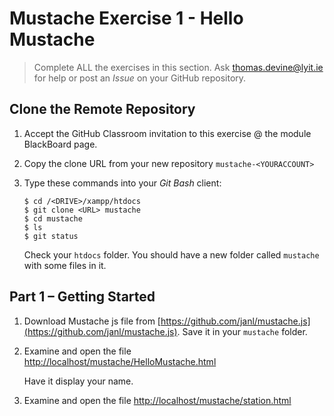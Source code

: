 # Mustache Exercise 1 - Hello Mustache
		
> Complete ALL the exercises in this section. Ask thomas.devine@lyit.ie for help or post an *Issue* on your GitHub repository.

## Clone the Remote Repository

1.	Accept the GitHub Classroom invitation to this exercise @ the module BlackBoard page.

1.	Copy the clone URL from your new repository ``mustache-<YOURACCOUNT>``

1.	Type these commands into your *Git Bash* client:

	```
	$ cd /<DRIVE>/xampp/htdocs   
	$ git clone <URL> mustache
	$ cd mustache
	$ ls
	$ git status

	```

	Check your ``htdocs`` folder.  You should have a new folder called ``mustache`` with some files in it.

## Part 1 – Getting Started

1.	Download Mustache js file from [https://github.com/janl/mustache.js](https://github.com/janl/mustache.js).  Save it in your ``mustache`` folder.

1.  Examine and open the file [http://localhost/mustache/HelloMustache.html](http://localhost/mustache/HelloMustache.html)

	Have it display your name.

1.  Examine and open the file [http://localhost/mustache/station.html](http://localhost/mustache/station.html)